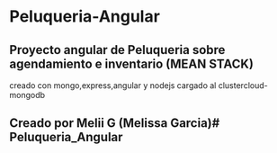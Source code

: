 # Peluqueria-Angular
## Proyecto angular de Peluqueria sobre agendamiento e inventario (MEAN STACK)
creado con mongo,express,angular y nodejs cargado al clustercloud-mongodb
## Creado por Melii G (Melissa Garcia)# Peluqueria_Angular

